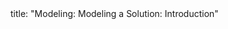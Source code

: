 <frontmatter>
title: "Modeling: Modeling a Solution: Introduction"
</frontmatter>

<include src="unit-inPage-asFlat.md" boilerplate />
